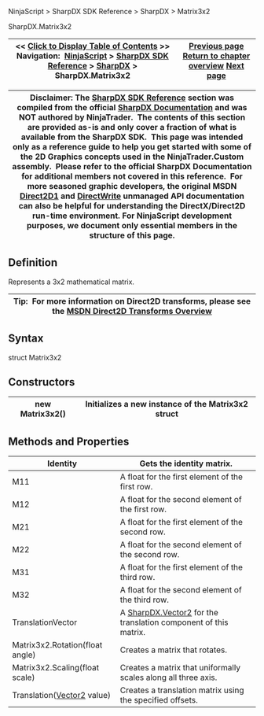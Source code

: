 ﻿
NinjaScript \> SharpDX SDK Reference \> SharpDX \> Matrix3x2

SharpDX.Matrix3x2

| \<\< [Click to Display Table of Contents](sharpdx_matrix3x2.md) \>\> **Navigation:**     [NinjaScript](ninjascript.md) \> [SharpDX SDK Reference](sharpdx_sdk_reference.md) \> [SharpDX](sharpdx.md) \> SharpDX.Matrix3x2 | [Previous page](sharpdx_disposebase_isdisposed.md) [Return to chapter overview](sharpdx.md) [Next page](sharpdx_rectanglef.md) |
| --- | --- |

| Disclaimer: The [SharpDX SDK Reference](sharpdx_sdk_reference.md) section was compiled from the official [SharpDX Documentation](http://sharpdx.org/) and was NOT authored by NinjaTrader.  The contents of this section are provided as\-is and only cover a fraction of what is available from the SharpDX SDK.  This page was intended only as a reference guide to help you get started with some of the 2D Graphics concepts used in the NinjaTrader.Custom assembly.  Please refer to the official SharpDX Documentation for additional members not covered in this reference.  For more seasoned graphic developers, the original MSDN [Direct2D1](https://msdn.microsoft.com/en-us/library/windows/desktop/dd370990.aspx) and [DirectWrite](https://msdn.microsoft.com/en-us/library/windows/desktop/dd368038.aspx) unmanaged API documentation can also be helpful for understanding the DirectX/Direct2D run\-time environment. For NinjaScript development purposes, we document only essential members in the structure of this page. |
| --- |

## Definition
Represents a 3x2 mathematical matrix. 
 

| Tip:  For more information on Direct2D transforms, please see the [MSDN Direct2D Transforms Overview](https://msdn.microsoft.com/en-us/library/dd756655(v=vs.85).aspx) |
| --- |

## Syntax
struct Matrix3x2
## Constructors

| new Matrix3x2() | Initializes a new instance of the Matrix3x2 struct |
| --- | --- |
## 
## 
## Methods and Properties

| Identity | Gets the identity matrix. |
| --- | --- |
| M11 | A float for the first element of the first row. |
| M12 | A float for the second element of the first row. |
| M21 | A float for the first element of the second row. |
| M22 | A float for the second element of the second row. |
| M31 | A float for the first element of the third row. |
| M32 | A float for the second element of the third row. |
| TranslationVector | A [SharpDX.Vector2](sharpdx_vector2.md) for the translation component of this matrix. |
| Matrix3x2\.Rotation(float angle) | Creates a matrix that rotates. |
| Matrix3x2\.Scaling(float scale) | Creates a matrix that uniformally scales along all three axis. |
| Translation([Vector2](sharpdx_vector2.md) value) | Creates a translation matrix using the specified offsets. |
